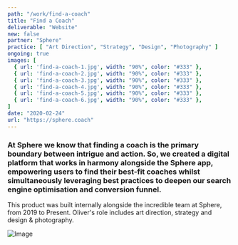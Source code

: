 ```yaml
---
path: "/work/find-a-coach"
title: "Find a Coach"
deliverable: "Website"
new: false
partner: "Sphere"
practice: [ "Art Direction", "Strategy", "Design", "Photography" ]
ongoing: true
images: [
  { url: 'find-a-coach-1.jpg', width: "90%", color: "#333" },
  { url: 'find-a-coach-2.jpg', width: "90%", color: "#333" },
  { url: 'find-a-coach-3.jpg', width: "90%", color: "#333" },
  { url: 'find-a-coach-4.jpg', width: "90%", color: "#333" },
  { url: 'find-a-coach-5.jpg', width: "90%", color: "#333" },
  { url: 'find-a-coach-6.jpg', width: "90%", color: "#333" },
]
date: "2020-02-24"
url: "https://sphere.coach"
---
```


### At Sphere we know that finding a coach is the primary boundary between intrigue and action. So, we created a digital platform that works in harmony alongside the Sphere app, empowering users to find their best-fit coaches whilst simultaneously leveraging best practices to deepen our search engine optimisation and conversion funnel.

This product was built internally alongside the incredible team at Sphere, from 2019 to Present. Oliver's role includes art direction, strategy and design & photography.

![Image](https://scontent-sea1-1.cdninstagram.com/vp/7c6d3c1b766b28a3f36f578ac631339b/5E6FD871/t51.2885-15/e35/s1080x1080/67733574_194237461576782_8159737459493914971_n.jpg?_nc_ht=scontent-sea1-1.cdninstagram.com&_nc_cat=106)